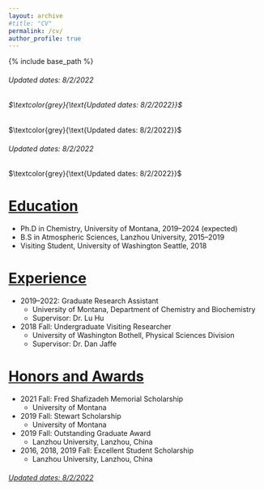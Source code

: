```yaml
---
layout: archive
#title: "CV"
permalink: /cv/
author_profile: true
---
```


{% include base_path %}

###### Updated dates: 8/2/2022
###### $\textcolor{grey}{\text{Updated dates: 8/2/2022}}$
$\textcolor{grey}{\text{Updated dates: 8/2/2022}}$

###### *Updated dates: 8/2/2022*
$`\textcolor{grey}{\text{Updated dates: 8/2/2022}}`$ 

<ins>Education</ins>
======
* Ph.D in Chemistry, University of Montana, 2019–2024 (expected)
* B.S in Atmospheric Sciences, Lanzhou University, 2015–2019
* Visiting Student, University of Washington Seattle, 2018

<ins>Experience</ins>
======
* 2019–2022: Graduate Research Assistant
    * University of Montana, Department of Chemistry and Biochemistry
    * Supervisor: Dr. Lu Hu
* 2018 Fall: Undergraduate Visiting Researcher
    * University of Washington Bothell, Physical Sciences Division
    * Supervisor: Dr. Dan Jaffe
    
<ins>Honors and Awards</ins>
======
* 2021 Fall: Fred Shafizadeh Memorial Scholarship
    * University of Montana
* 2019 Fall: Stewart Scholarship
    * University of Montana
* 2019 Fall: Outstanding Graduate Award
    * Lanzhou University, Lanzhou, China
* 2016, 2018, 2019 Fall: Excellent Student Scholarship
    * Lanzhou University, Lanzhou, China

###### <ins>Updated dates: 8/2/2022</ins>


